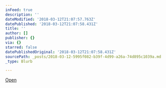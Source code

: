 ```yaml
---
inFeed: true
description: ''
dateModified: '2018-03-12T21:07:57.763Z'
datePublished: '2018-03-12T21:07:58.431Z'
title: ''
author: []
publisher: {}
via: {}
starred: false
datePublishedOriginal: '2018-03-12T21:07:58.431Z'
sourcePath: _posts/2018-03-12-5995f082-b39f-4d99-a26a-74d895c1039a.md
_type: Blurb

---
```

[Open][0]

[0]: https://youtu.be/Ba63OliduUc